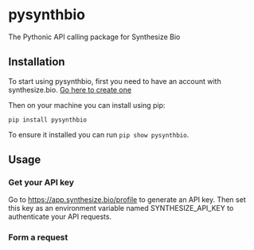# pysynthbio

The Pythonic API calling package for Synthesize Bio

## Installation

To start using pysynthbio, first you need to have an account with synthesize.bio.
[Go here to create one](https://app.synthesize.bio/)

Then on your machine you can install using pip:

```
pip install pysynthbio
```

To ensure it installed you can run `pip show pysynthbio`.

## Usage

### Get your API key

Go to https://app.synthesize.bio/profile to generate an API key. Then set this key as an environment variable named SYNTHESIZE_API_KEY to authenticate your API requests.

### Form a request
